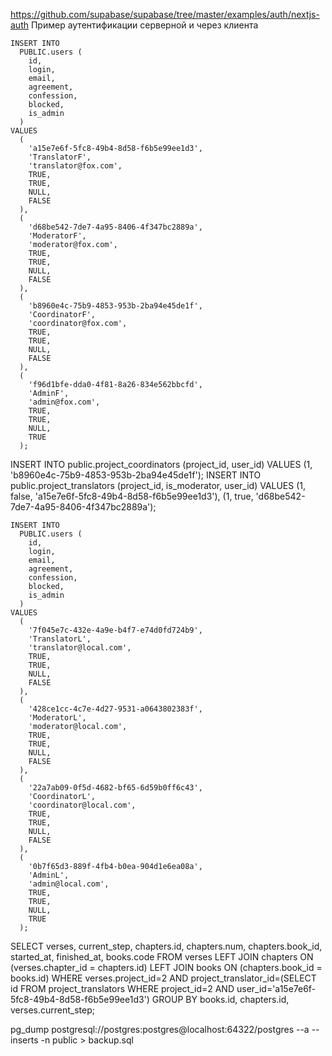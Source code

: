 https://github.com/supabase/supabase/tree/master/examples/auth/nextjs-auth
Пример аутентификации серверной и через клиента

    INSERT INTO
      PUBLIC.users (
        id,
        login,
        email,
        agreement,
        confession,
        blocked,
        is_admin
      )
    VALUES
      (
        'a15e7e6f-5fc8-49b4-8d58-f6b5e99ee1d3',
        'TranslatorF',
        'translator@fox.com',
        TRUE,
        TRUE,
        NULL,
        FALSE
      ),
      (
        'd68be542-7de7-4a95-8406-4f347bc2889a',
        'ModeratorF',
        'moderator@fox.com',
        TRUE,
        TRUE,
        NULL,
        FALSE
      ),
      (
        'b8960e4c-75b9-4853-953b-2ba94e45de1f',
        'CoordinatorF',
        'coordinator@fox.com',
        TRUE,
        TRUE,
        NULL,
        FALSE
      ),
      (
        'f96d1bfe-dda0-4f81-8a26-834e562bbcfd',
        'AdminF',
        'admin@fox.com',
        TRUE,
        TRUE,
        NULL,
        TRUE
      );
INSERT INTO public.project_coordinators (project_id, user_id) VALUES (1, 'b8960e4c-75b9-4853-953b-2ba94e45de1f');
INSERT INTO public.project_translators (project_id, is_moderator, user_id) VALUES
(1, false, 'a15e7e6f-5fc8-49b4-8d58-f6b5e99ee1d3'),
(1, true, 'd68be542-7de7-4a95-8406-4f347bc2889a');











    INSERT INTO
      PUBLIC.users (
        id,
        login,
        email,
        agreement,
        confession,
        blocked,
        is_admin
      )
    VALUES
      (
        '7f045e7c-432e-4a9e-b4f7-e74d0fd724b9',
        'TranslatorL',
        'translator@local.com',
        TRUE,
        TRUE,
        NULL,
        FALSE
      ),
      (
        '428ce1cc-4c7e-4d27-9531-a0643802383f',
        'ModeratorL',
        'moderator@local.com',
        TRUE,
        TRUE,
        NULL,
        FALSE
      ),
      (
        '22a7ab09-0f5d-4682-bf65-6d59b0ff6c43',
        'CoordinatorL',
        'coordinator@local.com',
        TRUE,
        TRUE,
        NULL,
        FALSE
      ),
      (
        '0b7f65d3-889f-4fb4-b0ea-904d1e6ea08a',
        'AdminL',
        'admin@local.com',
        TRUE,
        TRUE,
        NULL,
        TRUE
      );

SELECT verses, current_step, chapters.id, chapters.num, chapters.book_id, started_at, finished_at, books.code
FROM verses LEFT JOIN chapters ON (verses.chapter_id = chapters.id) LEFT JOIN books ON (chapters.book_id = books.id)
WHERE verses.project_id=2
  AND project_translator_id=(SELECT id FROM project_translators WHERE project_id=2 AND user_id='a15e7e6f-5fc8-49b4-8d58-f6b5e99ee1d3') GROUP BY books.id, chapters.id, verses.current_step;

pg_dump postgresql://postgres:postgres@localhost:64322/postgres --a --inserts -n public > backup.sql
